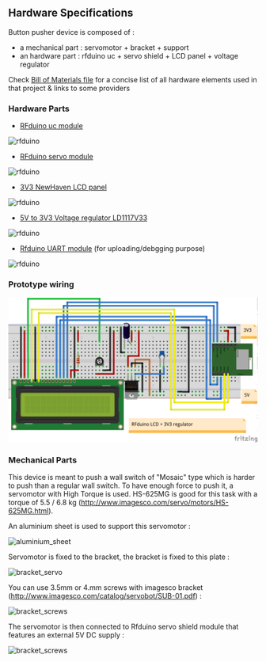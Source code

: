 ## Hardware Specifications

Button pusher device is composed of :
* a mechanical part : servomotor + bracket + support
* an hardware part : rfduino uc + servo shield + LCD panel + voltage regulator

Check [Bill of Materials file](./BOM.xls) for a concise list of all hardware elements used in that project & links to some providers

### Hardware Parts

* [RFduino uc module](http://www.rfduino.com/product/rfd22102-rfduino-dip/index.html)

![rfduino](https://github.com/akinaru/pusher/raw/master/img/hw/rfduino_module.png)

* [RFduino servo module](http://www.rfduino.com/product/rfd22123-servo-shield-for-rfduino/index.html)

![rfduino](https://github.com/akinaru/pusher/raw/master/img/hw/rfduino_servo_module.png)

* [3V3 NewHaven LCD panel](http://www.mouser.fr/Search/ProductDetail.aspx?R=NHD-0216SZ-NSW-BBW-33V3virtualkey66010000virtualkey763-0216SZNSWBBW33V3)

![rfduino](https://github.com/akinaru/pusher/raw/master/img/hw/lcd.jpg)

* [5V to 3V3 Voltage regulator LD1117V33](http://www.mouser.fr/ProductDetail/STMicroelectronics/LD1117V33/?qs=sGAEpiMZZMvHdo5hUx%252bJYl1lUmOd3DGr)

![rfduino](https://github.com/akinaru/pusher/raw/master/img/hw/LD1117V33.jpg)

* [Rfduino UART module](http://www.rfduino.com/product/rfd22121-usb-shield-for-rfduino/index.html) (for uploading/debgging purpose)

![rfduino](https://github.com/akinaru/pusher/raw/master/img/hw/rfduino_alim_module.png)

### Prototype wiring 

![wiring](lcd_rfduino_bb.png)

### Mechanical Parts

This device is meant to push a wall switch of "Mosaic" type which is harder to push than a regular wall switch. To have enough force to push it, a servomotor with High Torque is used. HS-625MG is good for this task with a torque of 5.5 / 6.8 kg (http://www.imagesco.com/servo/motors/HS-625MG.html).

An aluminium sheet is used to support this servomotor : 

![aluminium_sheet](https://github.com/akinaru/pusher/raw/master/img/hw/plate.jpg)

Servomotor is fixed to the bracket, the bracket is fixed to this plate :

![bracket_servo](https://github.com/akinaru/pusher/raw/master/img/hw/face_mech.jpg)

You can use 3.5mm or 4.mm screws with imagesco bracket (http://www.imagesco.com/catalog/servobot/SUB-01.pdf) :

![bracket_screws](https://github.com/akinaru/pusher/raw/master/img/hw/side_mech.jpg)

The servomotor is then connected to Rfduino servo shield module that features an external 5V DC supply :

![bracket_screws](https://github.com/akinaru/pusher/raw/master/img/hw/face_hw.jpg)